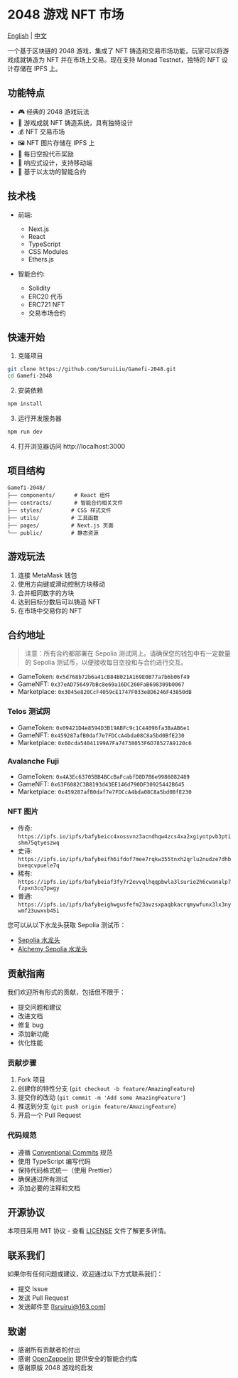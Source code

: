 # 2048 游戏 NFT 市场

[English](README.md) | [中文](README_CN.md)

一个基于区块链的 2048 游戏，集成了 NFT 铸造和交易市场功能，玩家可以将游戏成就铸造为 NFT 并在市场上交易。现在支持 Monad Testnet，独特的 NFT 设计存储在 IPFS 上。

## 功能特点

- 🎮 经典的 2048 游戏玩法
- 🎨 游戏成就 NFT 铸造系统，具有独特设计
- 💰 NFT 交易市场
- 🖼️ NFT 图片存储在 IPFS 上
- 🎁 每日空投代币奖励
- 📱 响应式设计，支持移动端
- 🔗 基于以太坊的智能合约

## 技术栈

- 前端:
  - Next.js
  - React
  - TypeScript
  - CSS Modules
  - Ethers.js

- 智能合约:
  - Solidity
  - ERC20 代币
  - ERC721 NFT
  - 交易市场合约

## 快速开始

1. 克隆项目
```bash
git clone https://github.com/SuruiLiu/Gamefi-2048.git
cd Gamefi-2048
```

2. 安装依赖
```bash
npm install
```

3. 运行开发服务器
```bash
npm run dev
```

4. 打开浏览器访问 http://localhost:3000

## 项目结构

```
Gamefi-2048/
├── components/      # React 组件
├── contracts/       # 智能合约相关文件
├── styles/         # CSS 样式文件
├── utils/          # 工具函数
├── pages/          # Next.js 页面
└── public/         # 静态资源
```

## 游戏玩法

1. 连接 MetaMask 钱包
2. 使用方向键或滑动控制方块移动
3. 合并相同数字的方块
4. 达到目标分数后可以铸造 NFT
5. 在市场中交易你的 NFT

## 合约地址

> 注意：所有合约都部署在 Sepolia 测试网上。请确保您的钱包中有一定数量的 Sepolia 测试币，以便接收每日空投和与合约进行交互。

- GameToken: `0x5d768b72b6a41cB84B021A169E0B77a7b6b06f49`
- GameNFT: `0x37eAD756497bBc8e69a16DC260FaB698309b0067`
- Marketplace: `0x3045e820CcF4059cE1747F033e8D6246F43850dB`

### Telos 测试网
- GameToken: `0x09421D4e8594D3B19ABFc9c1C44096fa3BaAB6e1`
- GameNFT: `0x459287afB0daf7e7FDCcA4bda08C8a5bd0BfE230`
- Marketplace: `0x60cda54041199A7Fa74738053F6D78527A9120c6`

### Avalanche Fuji
- GameToken: `0x4A3Ec63705BB4BCcBaFcabfD8D7B6e9986082489`
- GameNFT: `0x63F6082C3B8193d43EE146d790DF30925442B645`
- Marketplace: `0x459287afB0daf7e7FDCcA4bda08C8a5bd0BfE230`

### NFT 图片
- 传奇: `https://ipfs.io/ipfs/bafybeicc4xossvnz3acndhqw4zcs4xa2xgiyotpvb3ptishm75qtyeszwq`
- 史诗: `https://ipfs.io/ipfs/bafybeifh6ifdof7mee7rqkw355tnxh2qrlu2nudze7dhbbxeqcvpuele7q`
- 稀有: `https://ipfs.io/ipfs/bafybeiaf3fy7r2evvqlhqqpbwla3lsurie2h6cwanalp7fzpxn3cq7pwgy`
- 普通: `https://ipfs.io/ipfs/bafybeighwgusfefm23avzsxpaqbkacrqmywfunx3lx3nywmf23uwxvb45i`

您可以从以下水龙头获取 Sepolia 测试币：
- [Sepolia 水龙头](https://www.alchemy.com/faucets/ethereum-sepolia)
- [Alchemy Sepolia 水龙头](https://faucets.chain.link/sepolia)

## 贡献指南

我们欢迎所有形式的贡献，包括但不限于：

- 提交问题和建议
- 改进文档
- 修复 bug
- 添加新功能
- 优化性能

### 贡献步骤

1. Fork 项目
2. 创建你的特性分支 (`git checkout -b feature/AmazingFeature`)
3. 提交你的改动 (`git commit -m 'Add some AmazingFeature'`)
4. 推送到分支 (`git push origin feature/AmazingFeature`)
5. 开启一个 Pull Request

### 代码规范

- 遵循 [Conventional Commits](https://www.conventionalcommits.org/) 规范
- 使用 TypeScript 编写代码
- 保持代码格式统一（使用 Prettier）
- 确保通过所有测试
- 添加必要的注释和文档

## 开源协议

本项目采用 MIT 协议 - 查看 [LICENSE](LICENSE) 文件了解更多详情。

## 联系我们

如果你有任何问题或建议，欢迎通过以下方式联系我们：

- 提交 Issue
- 发送 Pull Request
- 发送邮件至 [lsruirui@163.com]

## 致谢

- 感谢所有贡献者的付出
- 感谢 [OpenZeppelin](https://openzeppelin.com/) 提供安全的智能合约库
- 感谢原版 2048 游戏的启发 